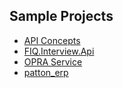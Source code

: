 ## Sample Projects

- [API Concepts](https://github.com/utpal-maiti/DOTNET_CORE/tree/main/API/APIConcepts)
- [FIQ.Interview.Api](https://github.com/utpal-maiti/FIQ.Interview.Api.git)
- [OPRA Service](https://github.com/utpal-maiti/OPRA_Service)
- [patton_erp](https://github.com/gitturain/patton_erp)
